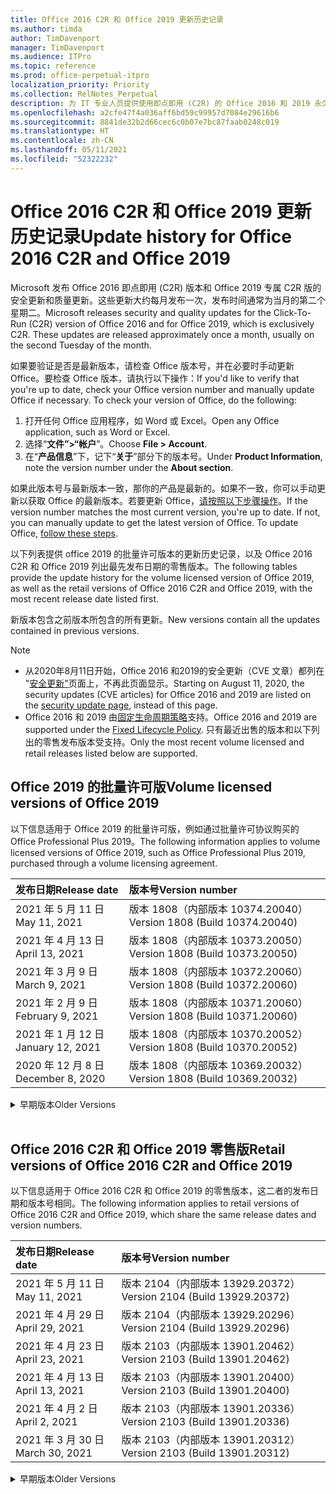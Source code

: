 ```yaml
---
title: Office 2016 C2R 和 Office 2019 更新历史记录
ms.author: timda
author: TimDavenport
manager: TimDavenport
ms.audience: ITPro
ms.topic: reference
ms.prod: office-perpetual-itpro
localization_priority: Priority
ms.collection: RelNotes_Perpetual
description: 为 IT 专业人员提供使用即点即用 (C2R) 的 Office 2016 和 2019 永久版本的更新历史记录
ms.openlocfilehash: a2cfe47f4a036aff6bd59c99957d7084e29616b6
ms.sourcegitcommit: 8841de32b2d66cec6c0b07e7bc87faab0248c019
ms.translationtype: HT
ms.contentlocale: zh-CN
ms.lasthandoff: 05/11/2021
ms.locfileid: "52322232"
---
```

# <a name="update-history-for-office-2016-c2r-and-office-2019"></a><span data-ttu-id="2ce40-103">Office 2016 C2R 和 Office 2019 更新历史记录</span><span class="sxs-lookup"><span data-stu-id="2ce40-103">Update history for Office 2016 C2R and Office 2019</span></span>

<span data-ttu-id="2ce40-p101">Microsoft 发布 Office 2016 即点即用 (C2R) 版本和 Office 2019 专属 C2R 版的安全更新和质量更新。这些更新大约每月发布一次，发布时间通常为当月的第二个星期二。</span><span class="sxs-lookup"><span data-stu-id="2ce40-p101">Microsoft releases security and quality updates for the Click-To-Run (C2R) version of Office 2016 and for Office 2019, which is exclusively C2R. These updates are released approximately once a month, usually on the second Tuesday of the month.</span></span>

<span data-ttu-id="2ce40-p102">如果要验证是否是最新版本，请检查 Office 版本号，并在必要时手动更新 Office。要检查 Office 版本，请执行以下操作：</span><span class="sxs-lookup"><span data-stu-id="2ce40-p102">If you'd like to verify that you're up to date, check your Office version number and manually update Office if necessary. To check your version of Office, do the following:</span></span>

  1.    <span data-ttu-id="2ce40-108">打开任何 Office 应用程序，如 Word 或 Excel。</span><span class="sxs-lookup"><span data-stu-id="2ce40-108">Open any Office application, such as Word or Excel.</span></span>
  2.    <span data-ttu-id="2ce40-109">选择“**文件”>“帐户**”。</span><span class="sxs-lookup"><span data-stu-id="2ce40-109">Choose **File > Account**.</span></span>
  3.    <span data-ttu-id="2ce40-110">在“**产品信息**”下，记下“**关于**”部分下的版本号。</span><span class="sxs-lookup"><span data-stu-id="2ce40-110">Under **Product Information**, note the version number under the **About section**.</span></span>

<span data-ttu-id="2ce40-p103">如果此版本号与最新版本一致，那你的产品是最新的。如果不一致，你可以手动更新以获取 Office 的最新版本。若要更新 Office，[请按照以下步骤操作](https://support.office.com/article/2ab296f3-7f03-43a2-8e50-46de917611c5)。</span><span class="sxs-lookup"><span data-stu-id="2ce40-p103">If the version number matches the most current version, you're up to date. If not, you can manually update to get the latest version of Office. To update Office, [follow these steps](https://support.office.com/article/2ab296f3-7f03-43a2-8e50-46de917611c5).</span></span>


<span data-ttu-id="2ce40-114">以下列表提供 office 2019 的批量许可版本的更新历史记录，以及 Office 2016 C2R 和 Office 2019 列出最先发布日期的零售版本。</span><span class="sxs-lookup"><span data-stu-id="2ce40-114">The following tables provide the update history for the volume licensed version of Office 2019, as well as the retail versions of Office 2016 C2R and Office 2019, with the most recent release date listed first.</span></span>

<span data-ttu-id="2ce40-115">新版本包含之前版本所包含的所有更新。</span><span class="sxs-lookup"><span data-stu-id="2ce40-115">New versions contain all the updates contained in previous versions.</span></span>


 > [!NOTE]
> - <span data-ttu-id="2ce40-116">从2020年8月11日开始，Office 2016 和2019的安全更新（CVE 文章）都列在 "[安全更新"](./microsoft365-apps-security-updates.md)页面上，不再此页面显示。</span><span class="sxs-lookup"><span data-stu-id="2ce40-116">Starting on August 11, 2020, the security updates (CVE articles) for Office 2016 and 2019 are listed on the [security update page](./microsoft365-apps-security-updates.md), instead of this page.</span></span> 
> - <span data-ttu-id="2ce40-117">Office 2016 和 2019 由[固定生命周期策略](/lifecycle/policies/fixed)支持。</span><span class="sxs-lookup"><span data-stu-id="2ce40-117">Office 2016 and 2019 are supported under the [Fixed Lifecycle Policy](/lifecycle/policies/fixed).</span></span> <span data-ttu-id="2ce40-118">只有最近出售的版本和以下列出的零售发布版本受支持。</span><span class="sxs-lookup"><span data-stu-id="2ce40-118">Only the most recent volume licensed and retail releases listed below are supported.</span></span>


## <a name="volume-licensed-versions-of-office-2019"></a><span data-ttu-id="2ce40-119">Office 2019 的批量许可版</span><span class="sxs-lookup"><span data-stu-id="2ce40-119">Volume licensed versions of Office 2019</span></span>
<span data-ttu-id="2ce40-120">以下信息适用于 Office 2019 的批量许可版，例如通过批量许可协议购买的 Office Professional Plus 2019。</span><span class="sxs-lookup"><span data-stu-id="2ce40-120">The following information applies to volume licensed versions of Office 2019, such as Office Professional Plus 2019, purchased through a volume licensing agreement.</span></span>

[//]: # (请勿删除批量许可表开头)


|<span data-ttu-id="2ce40-122">**发布日期**</span><span class="sxs-lookup"><span data-stu-id="2ce40-122">**Release date**</span></span>|<span data-ttu-id="2ce40-123">**版本号**</span><span class="sxs-lookup"><span data-stu-id="2ce40-123">**Version number**</span></span>|
|:-----|:-----|
|<span data-ttu-id="2ce40-124">2021 年 5 月 11 日</span><span class="sxs-lookup"><span data-stu-id="2ce40-124">May 11, 2021</span></span>|<span data-ttu-id="2ce40-125">版本 1808（内部版本 10374.20040）</span><span class="sxs-lookup"><span data-stu-id="2ce40-125">Version 1808 (Build 10374.20040)</span></span>|
|<span data-ttu-id="2ce40-126">2021 年 4 月 13 日</span><span class="sxs-lookup"><span data-stu-id="2ce40-126">April 13, 2021</span></span>|<span data-ttu-id="2ce40-127">版本 1808（内部版本 10373.20050）</span><span class="sxs-lookup"><span data-stu-id="2ce40-127">Version 1808 (Build 10373.20050)</span></span>|
|<span data-ttu-id="2ce40-128">2021 年 3 月 9 日</span><span class="sxs-lookup"><span data-stu-id="2ce40-128">March 9, 2021</span></span>|<span data-ttu-id="2ce40-129">版本 1808（内部版本 10372.20060）</span><span class="sxs-lookup"><span data-stu-id="2ce40-129">Version 1808 (Build 10372.20060)</span></span>|
|<span data-ttu-id="2ce40-130">2021 年 2 月 9 日</span><span class="sxs-lookup"><span data-stu-id="2ce40-130">February 9, 2021</span></span>|<span data-ttu-id="2ce40-131">版本 1808（内部版本 10371.20060）</span><span class="sxs-lookup"><span data-stu-id="2ce40-131">Version 1808 (Build 10371.20060)</span></span>|
|<span data-ttu-id="2ce40-132">2021 年 1 月 12 日</span><span class="sxs-lookup"><span data-stu-id="2ce40-132">January 12, 2021</span></span>|<span data-ttu-id="2ce40-133">版本 1808（内部版本 10370.20052）</span><span class="sxs-lookup"><span data-stu-id="2ce40-133">Version 1808 (Build 10370.20052)</span></span>|
|<span data-ttu-id="2ce40-134">2020 年 12 月 8 日</span><span class="sxs-lookup"><span data-stu-id="2ce40-134">December 8, 2020</span></span>|<span data-ttu-id="2ce40-135">版本 1808（内部版本 10369.20032）</span><span class="sxs-lookup"><span data-stu-id="2ce40-135">Version 1808 (Build 10369.20032)</span></span>|


[//]: # (请勿删除批量许可表结尾)

<details>
<summary><span data-ttu-id="2ce40-137">早期版本</span><span class="sxs-lookup"><span data-stu-id="2ce40-137">Older Versions</span></span></summary>
 

[//]: # (请勿删除批量许可旧表开头)


|<span data-ttu-id="2ce40-139">**发布日期**</span><span class="sxs-lookup"><span data-stu-id="2ce40-139">**Release date**</span></span>|<span data-ttu-id="2ce40-140">**版本号**</span><span class="sxs-lookup"><span data-stu-id="2ce40-140">**Version number**</span></span>|
|:-----|:-----|
|<span data-ttu-id="2ce40-141">2020 年 11 月 10 日</span><span class="sxs-lookup"><span data-stu-id="2ce40-141">November 10, 2020</span></span>|<span data-ttu-id="2ce40-142">版本 1808（内部版本 10368.20035）</span><span class="sxs-lookup"><span data-stu-id="2ce40-142">Version 1808 (Build 10368.20035)</span></span>|
|<span data-ttu-id="2ce40-143">2020 年 10 月 13 日</span><span class="sxs-lookup"><span data-stu-id="2ce40-143">October 13, 2020</span></span>|<span data-ttu-id="2ce40-144">版本 1808（内部版本 10367.20048）</span><span class="sxs-lookup"><span data-stu-id="2ce40-144">Version 1808 (Build 10367.20048)</span></span>|
|<span data-ttu-id="2ce40-145">2020 年 9 月 8 日</span><span class="sxs-lookup"><span data-stu-id="2ce40-145">September 8, 2020</span></span>|<span data-ttu-id="2ce40-146">版本 1808（内部版本 10366.20016）</span><span class="sxs-lookup"><span data-stu-id="2ce40-146">Version 1808 (Build 10366.20016)</span></span>|
|<span data-ttu-id="2ce40-147">2020 年 8 月 11 日</span><span class="sxs-lookup"><span data-stu-id="2ce40-147">August 11, 2020</span></span>|<span data-ttu-id="2ce40-148">版本 1808（内部版本 10364.20059）</span><span class="sxs-lookup"><span data-stu-id="2ce40-148">Version 1808 (Build 10364.20059)</span></span>|
|<span data-ttu-id="2ce40-149">2020 年 7 月 14 日</span><span class="sxs-lookup"><span data-stu-id="2ce40-149">July 14, 2020</span></span>   |<span data-ttu-id="2ce40-150">版本 1808（内部版本 10363.20015）</span><span class="sxs-lookup"><span data-stu-id="2ce40-150">Version 1808 (Build 10363.20015)</span></span>  |
|<span data-ttu-id="2ce40-151">2020 年 6 月 9 日</span><span class="sxs-lookup"><span data-stu-id="2ce40-151">June 9, 2020</span></span>   |<span data-ttu-id="2ce40-152">版本 1808（内部版本 10361.20002）</span><span class="sxs-lookup"><span data-stu-id="2ce40-152">Version 1808 (Build 10361.20002)</span></span>  |
|<span data-ttu-id="2ce40-153">2020 年 5 月12 日</span><span class="sxs-lookup"><span data-stu-id="2ce40-153">May 12, 2020</span></span>   |<span data-ttu-id="2ce40-154">版本 1808（内部版本 10359.20023）</span><span class="sxs-lookup"><span data-stu-id="2ce40-154">Version 1808 (Build 10359.20023)</span></span>  |
|<span data-ttu-id="2ce40-155">2020 年 4 月 14 日</span><span class="sxs-lookup"><span data-stu-id="2ce40-155">April 14, 2020</span></span>   |<span data-ttu-id="2ce40-156">版本 1808 （内部版本 10358.20061）</span><span class="sxs-lookup"><span data-stu-id="2ce40-156">Version 1808 (Build 10358.20061)</span></span>  |
|<span data-ttu-id="2ce40-157">2020 年 3 月 10 日</span><span class="sxs-lookup"><span data-stu-id="2ce40-157">March 10, 2020</span></span>   |<span data-ttu-id="2ce40-158">版本 1808（内部版本 10357.20081）</span><span class="sxs-lookup"><span data-stu-id="2ce40-158">Version 1808 (Build 10357.20081)</span></span>  |
|<span data-ttu-id="2ce40-159">2020 年 2 月 11 日</span><span class="sxs-lookup"><span data-stu-id="2ce40-159">February 11, 2020</span></span>   |<span data-ttu-id="2ce40-160">版本 1808（内部版本 10356.20006）</span><span class="sxs-lookup"><span data-stu-id="2ce40-160">Version 1808 (Build 10356.20006)</span></span>  |


[//]: # (请勿删除批量许可旧表结尾)

</details>


<br/>

## <a name="retail-versions-of-office-2016-c2r-and-office-2019"></a><span data-ttu-id="2ce40-162">Office 2016 C2R 和 Office 2019 零售版</span><span class="sxs-lookup"><span data-stu-id="2ce40-162">Retail versions of Office 2016 C2R and Office 2019</span></span>
<span data-ttu-id="2ce40-163">以下信息适用于 Office 2016 C2R 和 Office 2019 的零售版本，这二者的发布日期和版本号相同。</span><span class="sxs-lookup"><span data-stu-id="2ce40-163">The following information applies to retail versions of Office 2016 C2R and Office 2019, which share the same release dates and version numbers.</span></span>

[//]: # (请勿删除零售表开头)


|<span data-ttu-id="2ce40-165">**发布日期**</span><span class="sxs-lookup"><span data-stu-id="2ce40-165">**Release date**</span></span>|<span data-ttu-id="2ce40-166">**版本号**</span><span class="sxs-lookup"><span data-stu-id="2ce40-166">**Version number**</span></span>|
|:-----|:-----|
|<span data-ttu-id="2ce40-167">2021 年 5 月 11 日</span><span class="sxs-lookup"><span data-stu-id="2ce40-167">May 11, 2021</span></span>|<span data-ttu-id="2ce40-168">版本 2104（内部版本 13929.20372）</span><span class="sxs-lookup"><span data-stu-id="2ce40-168">Version 2104 (Build 13929.20372)</span></span>|
|<span data-ttu-id="2ce40-169">2021 年 4 月 29 日</span><span class="sxs-lookup"><span data-stu-id="2ce40-169">April 29, 2021</span></span>|<span data-ttu-id="2ce40-170">版本 2104（内部版本 13929.20296）</span><span class="sxs-lookup"><span data-stu-id="2ce40-170">Version 2104 (Build 13929.20296)</span></span>|
|<span data-ttu-id="2ce40-171">2021 年 4 月 23 日</span><span class="sxs-lookup"><span data-stu-id="2ce40-171">April 23, 2021</span></span>|<span data-ttu-id="2ce40-172">版本 2103（内部版本 13901.20462）</span><span class="sxs-lookup"><span data-stu-id="2ce40-172">Version 2103 (Build 13901.20462)</span></span>|
|<span data-ttu-id="2ce40-173">2021 年 4 月 13 日</span><span class="sxs-lookup"><span data-stu-id="2ce40-173">April 13, 2021</span></span>|<span data-ttu-id="2ce40-174">版本 2103（内部版本 13901.20400）</span><span class="sxs-lookup"><span data-stu-id="2ce40-174">Version 2103 (Build 13901.20400)</span></span>|
|<span data-ttu-id="2ce40-175">2021 年 4 月 2 日</span><span class="sxs-lookup"><span data-stu-id="2ce40-175">April 2, 2021</span></span>|<span data-ttu-id="2ce40-176">版本 2103（内部版本 13901.20336）</span><span class="sxs-lookup"><span data-stu-id="2ce40-176">Version 2103 (Build 13901.20336)</span></span>|
|<span data-ttu-id="2ce40-177">2021 年 3 月 30 日</span><span class="sxs-lookup"><span data-stu-id="2ce40-177">March 30, 2021</span></span>|<span data-ttu-id="2ce40-178">版本 2103（内部版本 13901.20312）</span><span class="sxs-lookup"><span data-stu-id="2ce40-178">Version 2103 (Build 13901.20312)</span></span>|


[//]: # (请勿删除零售表结尾)

<details>
<summary><span data-ttu-id="2ce40-180">早期版本</span><span class="sxs-lookup"><span data-stu-id="2ce40-180">Older Versions</span></span></summary>
 

[//]: # (请勿删除零售旧表开头)


|<span data-ttu-id="2ce40-182">**发布日期**</span><span class="sxs-lookup"><span data-stu-id="2ce40-182">**Release date**</span></span>|<span data-ttu-id="2ce40-183">**版本号**</span><span class="sxs-lookup"><span data-stu-id="2ce40-183">**Version number**</span></span>|
|:-----|:-----|
|<span data-ttu-id="2ce40-184">2021 年 3 月 18 日</span><span class="sxs-lookup"><span data-stu-id="2ce40-184">March 18, 2021</span></span>|<span data-ttu-id="2ce40-185">版本 2102（内部版本 13801.20360）</span><span class="sxs-lookup"><span data-stu-id="2ce40-185">Version 2102 (Build 13801.20360)</span></span>|
|<span data-ttu-id="2ce40-186">2021 年 3 月 9 日</span><span class="sxs-lookup"><span data-stu-id="2ce40-186">March 9, 2021</span></span>|<span data-ttu-id="2ce40-187">版本 2102（内部版本 13801.20294）</span><span class="sxs-lookup"><span data-stu-id="2ce40-187">Version 2102 (Build 13801.20294)</span></span>|
|<span data-ttu-id="2ce40-188">2021 年 3 月 1 日</span><span class="sxs-lookup"><span data-stu-id="2ce40-188">March 1, 2021</span></span>|<span data-ttu-id="2ce40-189">版本 2102（内部版本 13801.20266）</span><span class="sxs-lookup"><span data-stu-id="2ce40-189">Version 2102 (Build 13801.20266)</span></span>|
|<span data-ttu-id="2ce40-190">2021 年 2 月 16 日</span><span class="sxs-lookup"><span data-stu-id="2ce40-190">February 16, 2021</span></span>|<span data-ttu-id="2ce40-191">版本 2101（内部版本 13628.20448）</span><span class="sxs-lookup"><span data-stu-id="2ce40-191">Version 2101 (Build 13628.20448)</span></span>|
|<span data-ttu-id="2ce40-192">2021 年 2 月 9 日</span><span class="sxs-lookup"><span data-stu-id="2ce40-192">February 9, 2021</span></span>|<span data-ttu-id="2ce40-193">版本 2101（内部版本 13628.20380）</span><span class="sxs-lookup"><span data-stu-id="2ce40-193">Version 2101 (Build 13628.20380)</span></span>|
|<span data-ttu-id="2ce40-194">2021 年 1 月 26 日</span><span class="sxs-lookup"><span data-stu-id="2ce40-194">January 26, 2021</span></span>|<span data-ttu-id="2ce40-195">版本 2101（内部版本 13628.20274）</span><span class="sxs-lookup"><span data-stu-id="2ce40-195">Version 2101 (Build 13628.20274)</span></span>|
|<span data-ttu-id="2ce40-196">2021 年 1 月 21 日</span><span class="sxs-lookup"><span data-stu-id="2ce40-196">January 21, 2021</span></span>|<span data-ttu-id="2ce40-197">版本 2012（内部版本 13530.20440）</span><span class="sxs-lookup"><span data-stu-id="2ce40-197">Version 2012 (Build 13530.20440)</span></span>|
|<span data-ttu-id="2ce40-198">2021 年 1 月 12 日</span><span class="sxs-lookup"><span data-stu-id="2ce40-198">January 12, 2021</span></span>|<span data-ttu-id="2ce40-199">版本 2012（内部版本 13530.20376）</span><span class="sxs-lookup"><span data-stu-id="2ce40-199">Version 2012 (Build 13530.20376)</span></span>|
|<span data-ttu-id="2ce40-200">2021 年 1 月 5 日</span><span class="sxs-lookup"><span data-stu-id="2ce40-200">January 5, 2021</span></span>|<span data-ttu-id="2ce40-201">版本 2012（内部版本 13530.20316）</span><span class="sxs-lookup"><span data-stu-id="2ce40-201">Version 2012 (Build 13530.20316)</span></span>|
|<span data-ttu-id="2ce40-202">2020 年 12 月 21 日</span><span class="sxs-lookup"><span data-stu-id="2ce40-202">December 21, 2020</span></span>|<span data-ttu-id="2ce40-203">版本 2011（内部版本 13426.20404）</span><span class="sxs-lookup"><span data-stu-id="2ce40-203">Version 2011 (Build 13426.20404)</span></span>|
|<span data-ttu-id="2ce40-204">2020 年 12 月 8 日</span><span class="sxs-lookup"><span data-stu-id="2ce40-204">December 8, 2020</span></span>|<span data-ttu-id="2ce40-205">版本 2011（内部版本 13426.20332）</span><span class="sxs-lookup"><span data-stu-id="2ce40-205">Version 2011 (Build 13426.20332)</span></span>|
|<span data-ttu-id="2ce40-206">2020 年 12 月 2 日</span><span class="sxs-lookup"><span data-stu-id="2ce40-206">December 2, 2020</span></span>|<span data-ttu-id="2ce40-207">版本 2011 (内部版本 13426.20308) </span><span class="sxs-lookup"><span data-stu-id="2ce40-207">Version 2011 (Build 13426.20308)</span></span>|
|<span data-ttu-id="2ce40-208">2020 年 11 月 30 日</span><span class="sxs-lookup"><span data-stu-id="2ce40-208">November 30, 2020</span></span>|<span data-ttu-id="2ce40-209">版本 2011（内部版本 13426.20294）</span><span class="sxs-lookup"><span data-stu-id="2ce40-209">Version 2011 (Build 13426.20294)</span></span>|
|<span data-ttu-id="2ce40-210">2020 年 11 月 23 日</span><span class="sxs-lookup"><span data-stu-id="2ce40-210">November 23, 2020</span></span>|<span data-ttu-id="2ce40-211">版本 2011（内部版本13426.20274）</span><span class="sxs-lookup"><span data-stu-id="2ce40-211">Version 2011 (Build 13426.20274)</span></span>|
|<span data-ttu-id="2ce40-212">2020 年 11 月 17 日</span><span class="sxs-lookup"><span data-stu-id="2ce40-212">November 17, 2020</span></span>|<span data-ttu-id="2ce40-213">版本 2010（内部版本 13328.20408）</span><span class="sxs-lookup"><span data-stu-id="2ce40-213">Version 2010 (Build 13328.20408)</span></span>|
|<span data-ttu-id="2ce40-214">2020 年 11 月 10 日</span><span class="sxs-lookup"><span data-stu-id="2ce40-214">November 10, 2020</span></span>|<span data-ttu-id="2ce40-215">版本 2010（内部版本 13328.20356）</span><span class="sxs-lookup"><span data-stu-id="2ce40-215">Version 2010 (Build 13328.20356)</span></span>|
|<span data-ttu-id="2ce40-216">2020 年 10 月 27 日</span><span class="sxs-lookup"><span data-stu-id="2ce40-216">October 27, 2020</span></span>|<span data-ttu-id="2ce40-217">版本 2010（内部版本 13328.20292）</span><span class="sxs-lookup"><span data-stu-id="2ce40-217">Version 2010 (Build 13328.20292)</span></span>|
|<span data-ttu-id="2ce40-218">2020 年 10 月 21 日</span><span class="sxs-lookup"><span data-stu-id="2ce40-218">October 21, 2020</span></span>|<span data-ttu-id="2ce40-219">版本 2009（内部版本 13231.20418）</span><span class="sxs-lookup"><span data-stu-id="2ce40-219">Version 2009 (Build 13231.20418)</span></span>|
|<span data-ttu-id="2ce40-220">2020 年 10 月 13 日</span><span class="sxs-lookup"><span data-stu-id="2ce40-220">October 13, 2020</span></span>|<span data-ttu-id="2ce40-221">版本 2009（内部版本 13231.20390）</span><span class="sxs-lookup"><span data-stu-id="2ce40-221">Version 2009 (Build 13231.20390)</span></span>|
|<span data-ttu-id="2ce40-222">2020 年 10 月 8 日</span><span class="sxs-lookup"><span data-stu-id="2ce40-222">October 8, 2020</span></span>|<span data-ttu-id="2ce40-223">版本 2009 (内部版本 13231.20368)</span><span class="sxs-lookup"><span data-stu-id="2ce40-223">Version 2009 (Build 13231.20368)</span></span>|
|<span data-ttu-id="2ce40-224">2020 年 9 月 28 日</span><span class="sxs-lookup"><span data-stu-id="2ce40-224">September 28, 2020</span></span>|<span data-ttu-id="2ce40-225">版本 2009（内部版本 13231.20262）</span><span class="sxs-lookup"><span data-stu-id="2ce40-225">Version 2009 (Build 13231.20262)</span></span>|
|<span data-ttu-id="2ce40-226">2020 年 9 月 22 日</span><span class="sxs-lookup"><span data-stu-id="2ce40-226">September 22, 2020</span></span>|<span data-ttu-id="2ce40-227">版本 2008（内部版本 13127.20508）</span><span class="sxs-lookup"><span data-stu-id="2ce40-227">Version 2008 (Build 13127.20508)</span></span>|
|<span data-ttu-id="2ce40-228">2020 年 9 月9 日</span><span class="sxs-lookup"><span data-stu-id="2ce40-228">September 9, 2020</span></span>|<span data-ttu-id="2ce40-229">版本 2008（内部版本 13127.20408）</span><span class="sxs-lookup"><span data-stu-id="2ce40-229">Version 2008 (Build 13127.20408)</span></span>|
|<span data-ttu-id="2ce40-230">2020 年 8 月 31 日</span><span class="sxs-lookup"><span data-stu-id="2ce40-230">August 31, 2020</span></span>|<span data-ttu-id="2ce40-231">版本 2008（内部版本 13127.20296）</span><span class="sxs-lookup"><span data-stu-id="2ce40-231">Version 2008 (Build 13127.20296)</span></span>|
|<span data-ttu-id="2ce40-232">2020 年 8 月 25 日</span><span class="sxs-lookup"><span data-stu-id="2ce40-232">August 25, 2020</span></span>|<span data-ttu-id="2ce40-233">版本 2007（内部版本 13029.20460）</span><span class="sxs-lookup"><span data-stu-id="2ce40-233">Version 2007 (Build 13029.20460)</span></span>|
|<span data-ttu-id="2ce40-234">2020 年 8 月 11 日</span><span class="sxs-lookup"><span data-stu-id="2ce40-234">August 11, 2020</span></span>|<span data-ttu-id="2ce40-235">版本 2007（内部版本 13029.20344）</span><span class="sxs-lookup"><span data-stu-id="2ce40-235">Version 2007 (Build 13029.20344)</span></span>|
|<span data-ttu-id="2ce40-236">2020 年 7 月 30 日</span><span class="sxs-lookup"><span data-stu-id="2ce40-236">July 30, 2020</span></span>|<span data-ttu-id="2ce40-237">版本 2007（内部版本 13029.20308）</span><span class="sxs-lookup"><span data-stu-id="2ce40-237">Version 2007 (Build 13029.20308)</span></span>  |
|<span data-ttu-id="2ce40-238">2020 年 7 月 28 日</span><span class="sxs-lookup"><span data-stu-id="2ce40-238">July 28, 2020</span></span>|<span data-ttu-id="2ce40-239">版本 2006（内部版本 13001.20498）</span><span class="sxs-lookup"><span data-stu-id="2ce40-239">Version 2006 (Build 13001.20498)</span></span>  |
|<span data-ttu-id="2ce40-240">2020 年 7 月 14 日</span><span class="sxs-lookup"><span data-stu-id="2ce40-240">July 14, 2020</span></span>|<span data-ttu-id="2ce40-241">版本 2006（内部版本 13001.20384）</span><span class="sxs-lookup"><span data-stu-id="2ce40-241">Version 2006 (Build 13001.20384)</span></span>  |
|<span data-ttu-id="2ce40-242">2020 年 6 月 30 日</span><span class="sxs-lookup"><span data-stu-id="2ce40-242">June 30, 2020</span></span>|<span data-ttu-id="2ce40-243">版本 2006（内部版本 13001.20266）</span><span class="sxs-lookup"><span data-stu-id="2ce40-243">Version 2006 (Build 13001.20266)</span></span>  |
|<span data-ttu-id="2ce40-244">2020 年 6 月 24 日</span><span class="sxs-lookup"><span data-stu-id="2ce40-244">June 24, 2020</span></span>|<span data-ttu-id="2ce40-245">版本 2005（内部版本 12827.20470）</span><span class="sxs-lookup"><span data-stu-id="2ce40-245">Version 2005 (Build 12827.20470)</span></span>  |
|<span data-ttu-id="2ce40-246">2020 年 6 月 9 日</span><span class="sxs-lookup"><span data-stu-id="2ce40-246">June 9, 2020</span></span>|<span data-ttu-id="2ce40-247">版本 2005（内部版本 12827.20336）</span><span class="sxs-lookup"><span data-stu-id="2ce40-247">Version 2005 (Build 12827.20336)</span></span>  |
|<span data-ttu-id="2ce40-248">2020 年 6 月 2 日</span><span class="sxs-lookup"><span data-stu-id="2ce40-248">June 2, 2020</span></span>|<span data-ttu-id="2ce40-249">版本 2005（内部版本 12827.20268）</span><span class="sxs-lookup"><span data-stu-id="2ce40-249">Version 2005 (Build 12827.20268)</span></span>  |
|<span data-ttu-id="2ce40-250">2020 年 5 月 21 日</span><span class="sxs-lookup"><span data-stu-id="2ce40-250">May 21, 2020</span></span>|<span data-ttu-id="2ce40-251">版本 2004（内部版本 12730.20352）</span><span class="sxs-lookup"><span data-stu-id="2ce40-251">Version 2004 (Build 12730.20352)</span></span>  |
|<span data-ttu-id="2ce40-252">2020 年 5 月12 日</span><span class="sxs-lookup"><span data-stu-id="2ce40-252">May 12, 2020</span></span>|<span data-ttu-id="2ce40-253">版本 2004（内部版本 12730.20270）</span><span class="sxs-lookup"><span data-stu-id="2ce40-253">Version 2004 (Build 12730.20270)</span></span>  |
|<span data-ttu-id="2ce40-254">2020 年 5 月 4 日</span><span class="sxs-lookup"><span data-stu-id="2ce40-254">May 4, 2020</span></span>|<span data-ttu-id="2ce40-255">版本 2004（内部版本 12730.20250）</span><span class="sxs-lookup"><span data-stu-id="2ce40-255">Version 2004 (Build 12730.20250)</span></span>  |
|<span data-ttu-id="2ce40-256">2020 年 4 月 29 日</span><span class="sxs-lookup"><span data-stu-id="2ce40-256">April 29, 2020</span></span>|<span data-ttu-id="2ce40-257">版本 2004 （内部版本 12730.20236）</span><span class="sxs-lookup"><span data-stu-id="2ce40-257">Version 2004 (Build 12730.20236)</span></span>  |
|<span data-ttu-id="2ce40-258">2020 年 4 月 15 日</span><span class="sxs-lookup"><span data-stu-id="2ce40-258">April 15, 2020</span></span>|<span data-ttu-id="2ce40-259">版本 2003 （内部版本 12624.20466）</span><span class="sxs-lookup"><span data-stu-id="2ce40-259">Version 2003 (Build 12624.20466)</span></span>  |
|<span data-ttu-id="2ce40-260">2020 年 4 月 14 日</span><span class="sxs-lookup"><span data-stu-id="2ce40-260">April 14, 2020</span></span>|<span data-ttu-id="2ce40-261">版本 2003（内部版本 12624.20442）</span><span class="sxs-lookup"><span data-stu-id="2ce40-261">Version 2003 (Build 12624.20442)</span></span>  |
|<span data-ttu-id="2ce40-262">2020 年 3 月 31 日</span><span class="sxs-lookup"><span data-stu-id="2ce40-262">March 31, 2020</span></span>|<span data-ttu-id="2ce40-263">版本 2003（内部版本 12624.20382）</span><span class="sxs-lookup"><span data-stu-id="2ce40-263">Version 2003 (Build 12624.20382)</span></span>  |
|<span data-ttu-id="2ce40-264">2020 年 3 月25 日</span><span class="sxs-lookup"><span data-stu-id="2ce40-264">March 25, 2020</span></span>|<span data-ttu-id="2ce40-265">版本 2003（内部版本 12624.20320）</span><span class="sxs-lookup"><span data-stu-id="2ce40-265">Version 2003 (Build 12624.20320)</span></span>  |
|<span data-ttu-id="2ce40-266">2020 年 3 月 10 日</span><span class="sxs-lookup"><span data-stu-id="2ce40-266">March 10, 2020</span></span>|<span data-ttu-id="2ce40-267">版本 2002（内部版本 12527.20278）</span><span class="sxs-lookup"><span data-stu-id="2ce40-267">Version 2002 (Build 12527.20278)</span></span>  |
|<span data-ttu-id="2ce40-268">2020 年 3 月 1 日</span><span class="sxs-lookup"><span data-stu-id="2ce40-268">March 1, 2020</span></span>   |<span data-ttu-id="2ce40-269">版本 2002（内部版本 12527.20242）</span><span class="sxs-lookup"><span data-stu-id="2ce40-269">Version 2002 (Build 12527.20242)</span></span>  |


[//]: # (请勿删除零售旧表结尾)


</details>